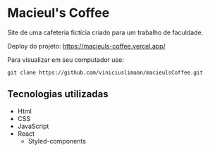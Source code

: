 # Macieul's Coffee
Site de uma cafeteria fictícia criado para um trabalho de faculdade.

Deploy do projeto:
https://macieuls-coffee.vercel.app/

Para visualizar em seu computador use: 

```
git clone https://github.com/viniciuslimaan/macieulsCoffee.git
```

## Tecnologias utilizadas
* Html
* CSS
* JavaScript
* React
    * Styled-components 
